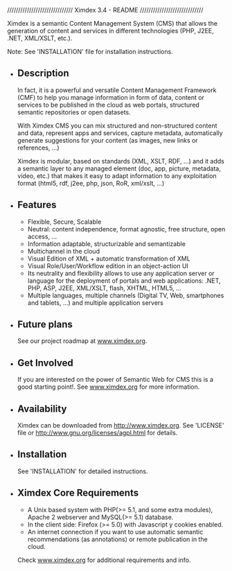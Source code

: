 ////////////////////////////// Ximdex 3.4 - README /////////////////////////////

Ximdex is a semantic Content Management System (CMS) that allows the generation of content and services in different technologies (PHP, J2EE, .NET, XML/XSLT, etc.).

Note: See 'INSTALLATION' file for installation instructions.

* Description
  -----------


  In fact, it is a powerful and versatile Content Management Framework (CMF) to help you manage information in form of data, content or services to be published in the cloud as web portals, structured semantic repositories or open datasets. 

  With Ximdex CMS you can mix structured and non-structured content and data, represent apps and services, capture metadata, automatically generate suggestions for your content (as images, new links or references, ...)

  Ximdex is modular, based on standards (XML, XSLT, RDF, ...) and it adds a semantic layer to any managed element (doc, app, picture, metadata, video, etc.) that makes it easy to adapt information to any exploitation format (html5, rdf, j2ee, php, json, RoR, xml/xslt, …)

* Features
  --------

  - Flexible, Secure, Scalable
  - Neutral: content independence, format agnostic, free structure, open access, ...
  - Information adaptable, structurizable and semantizable
  - Multichannel in the cloud
  - Visual Edition of XML + automatic transformation of XML 
  - Visual Role/User/Workflow edition in an object-action UI
  - Its neutrality and flexibility allows to use any application server or language for the deployment of portals and web applications: .NET, PHP, ASP, J2EE, XML/XSLT, flash, XHTML, HTML5, ...
  - Multiple languages, multiple channels (Digital TV, Web, smartphones and tablets, ...) and multiple application servers


* Future plans
  ------------
  See our project roadmap at www.ximdex.org.


* Get Involved
  ------------
  If you are interested on the power of Semantic Web for CMS this is a good starting point!. See www.ximdex.org for more information.


* Availability
  ------------
  Ximdex can be downloaded from http://www.ximdex.org.
  See 'LICENSE' file or http://www.gnu.org/licenses/agpl.html for details.

 
* Installation
  ------------
  See 'INSTALLATION' for detailed instructions.


* Ximdex Core Requirements 
  ------------------------
  -  A Unix based system with PHP(>= 5.1, and some extra modules), Apache 2 webserver and MySQL(>= 5.1) database.
  -  In the client side: Firefox (>= 5.0) with Javascript y cookies enabled. 
  -  An internet connection if you want to use automatic semantic recommendations (as annotations) or remote publication in the cloud. 

  Check www.ximdex.org for additional requirements and info.
